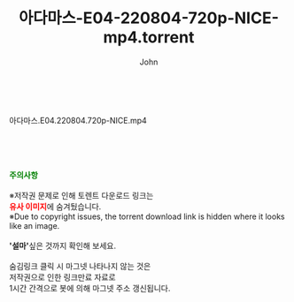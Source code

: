 ﻿---
layout: post
title:  "아다마스-E04-220804-720p-NICE-mp4.torrent"
author: John
categories: [ 드라마 ]
tags: [  ]
image:  
description: "아다마스-E04-220804-720p-NICE-mp4 torrent 정보 공유"
toc: true
toc_sticky: true
---

<br>
<div class="view-img">
<a class="view_image" href="http://torrentmobile60.com/bbs/view_image.php?fn=%2Fdata%2Ffile%2Fdrama%2F3735182707_U1mqHOo3_fc9c05e9ff32dee00b1678c7556ea5f9c21a06a6.jpg" target="_blank"><img alt="" class="img-tag" content="http://torrentmobile60.com/data/file/drama/3735182707_U1mqHOo3_fc9c05e9ff32dee00b1678c7556ea5f9c21a06a6.jpg" itemprop="image" src="http://torrentmobile60.com/data/file/drama/3735182707_U1mqHOo3_fc9c05e9ff32dee00b1678c7556ea5f9c21a06a6.jpg"/></a></div><div class="view-content" itemprop="description">
<p>아다마스.E04.220804.720p-NICE.mp4<br/></p> </div>
    
<br><br><br>
<p data-ke-size="size16"><b><span style="color: green;">주의사항</span></b><br /><br />※저작권 문제로 인해 토렌트 다운로드 링크는<br /><b><span style="color: red;">유사 이미지</span></b>에 숨겨뒀습니다.<br />※Due to copyright issues, the torrent download link is hidden where it looks like an image.<br /><br /><b>'설마'</b>싶은 것까지 확인해 보세요.<br /><br />숨김링크 클릭 시 마그넷 나타나지 않는 것은<br />저작권으로 인한 링크만료 자료로<br />1시간 간격으로 봇에 의해 마그넷 주소 갱신됩니다.</p>
